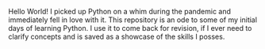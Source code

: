 Hello World!
I picked up Python on a whim during the pandemic and immediately fell in love with it.
This repository is an ode to some of my initial days of learning Python. I use it to come back for revision, if I ever need to clarify concepts and is saved as a showcase of the skills I posses.
